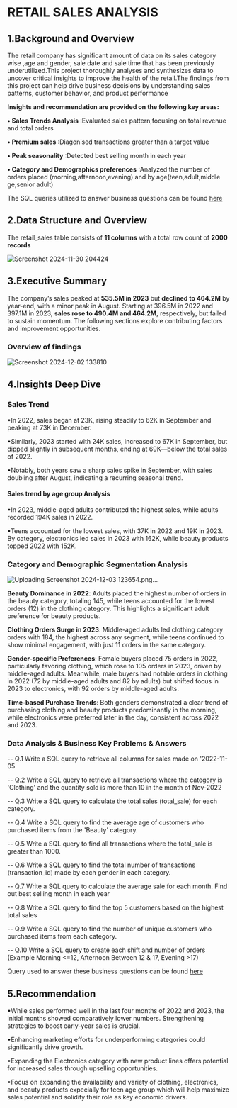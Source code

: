 # RETAIL SALES ANALYSIS

## 1.Background and Overview


The retail company has significant amount of data on its sales category wise ,age and gender, sale date and sale time that has been previously underutilized.This project thoroughly analyses and synthesizes data to uncover critical insights to improve the health of the retail.The findings from this project can help drive business decisions by understanding sales patterns, customer behavior, and product performance

**Insights and recommendation are provided on the following key areas:**

 **• Sales Trends Analysis** :Evaluated sales pattern,focusing on total revenue and total orders

**• Premium sales** :Diagonised transactions greater than a target value

**• Peak seasonality** :Detected best selling month in each year

**• Category and Demographics preferences**  :Analyzed the number of orders placed (morning,afternoon,evening) and by age(teen,adult,middle ge,senior adult)

The SQL queries utilized to answer business questions can be found [here](https://github.com/ErnestaRoschelle/Retail_Sales_Analysis/blob/main/retail_sales_analysis.sql)

## 2.Data Structure and Overview

The retail_sales table consists of **11 columns** with a total row count of **2000 records**

![Screenshot 2024-11-30 204424](https://github.com/user-attachments/assets/73374314-e2f9-468a-a93c-a6b5f3e082c5)

## 3.Executive Summary

The company’s sales peaked at **535.5M in 2023** but **declined to 464.2M** by year-end, with a minor peak in August. Starting at 396.5M in 2022 and 397.1M in 2023, **sales rose to 490.4M and 464.2M**, respectively, but failed to sustain momentum. The following sections explore contributing factors and improvement opportunities.

### Overview of findings

![Screenshot 2024-12-02 133810](https://github.com/user-attachments/assets/a67b5865-4ddd-4990-84c5-16f2a75f75e8)


## 4.Insights Deep Dive

### Sales Trend

•In 2022, sales began at 23K, rising steadily to 62K in September and peaking at 73K in December. 

•Similarly, 2023 started with 24K sales, increased to 67K in September, but dipped slightly in subsequent months, ending at 69K—below the total sales of 2022. 

•Notably, both years saw a sharp sales spike in September, with sales doubling after August, indicating a recurring seasonal trend.

#### Sales trend by age group Analysis

•In 2023, middle-aged adults contributed the highest sales, while adults recorded 194K sales in 2022.

•Teens accounted for the lowest sales, with 37K in 2022 and 19K in 2023. By category, electronics led sales in 2023 with 162K, while beauty products topped 2022 with 152K.

### Category and Demographic Segmentation Analysis

![Uploading Screenshot 2024-12-03 123654.png…]()

**Beauty Dominance in 2022**: Adults placed the highest number of orders in the beauty category, totaling 145, while teens accounted for the lowest orders (12) in the clothing category. This highlights a significant adult preference for beauty products.

**Clothing Orders Surge in 2023**: Middle-aged adults led clothing category orders with 184, the highest across any segment, while teens continued to show minimal engagement, with just 11 orders in the same category.

**Gender-specific Preferences**: Female buyers placed 75 orders in 2022, particularly favoring clothing, which rose to 105 orders in 2023, driven by middle-aged adults. Meanwhile, male buyers had notable orders in clothing in 2022 (72 by middle-aged adults and 82 by adults) but shifted focus in 2023 to electronics, with 92 orders by middle-aged adults.

**Time-based Purchase Trends**: Both genders demonstrated a clear trend of purchasing clothing and beauty products predominantly in the morning, while electronics were preferred later in the day, consistent across 2022 and 2023.

### Data Analysis & Business Key Problems & Answers

-- Q.1 Write a SQL query to retrieve all columns for sales made on '2022-11-05

-- Q.2 Write a SQL query to retrieve all transactions where the category is 'Clothing' and the quantity sold is more than 10 in the month of Nov-2022

-- Q.3 Write a SQL query to calculate the total sales (total_sale) for each category.

-- Q.4 Write a SQL query to find the average age of customers who purchased items from the 'Beauty' category.

-- Q.5 Write a SQL query to find all transactions where the total_sale is greater than 1000.

-- Q.6 Write a SQL query to find the total number of transactions (transaction_id) made by each gender in each category.

-- Q.7 Write a SQL query to calculate the average sale for each month. Find out best selling month in each year

-- Q.8 Write a SQL query to find the top 5 customers based on the highest total sales 

-- Q.9 Write a SQL query to find the number of unique customers who purchased items from each category.

-- Q.10 Write a SQL query to create each shift and number of orders (Example Morning <=12, Afternoon Between 12 & 17, Evening >17)

Query used to answer these business questions can be found  [here](https://github.com/ErnestaRoschelle/Retail_Sales_Analysis/blob/main/retail_sales_analysis.sql)

## 5.Recommendation

•While sales performed well in the last four months of 2022 and 2023, the initial months showed comparatively lower numbers. Strengthening strategies to boost early-year sales is crucial.

•Enhancing marketing efforts for underperforming categories could significantly drive growth.

•Expanding the Electronics category with new product lines offers potential for increased sales through upselling opportunities.

•Focus on expanding the availability and variety of clothing, electronics, and beauty products expecially for teen age group which will help maximize sales potential and solidify their role as key economic drivers.
